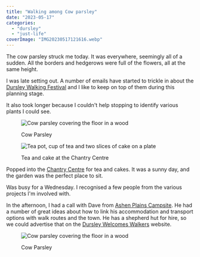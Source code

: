 ```yaml
---
title: "Walking among Cow parsley"
date: "2023-05-17"
categories: 
  - "dursley"
  - "just-life"
coverImage: "IMG20230517121616.webp"
---
```


The cow parsley struck me today. It was everywhere, seemingly all of a sudden. All the borders and hedgerows were full of the flowers, all at the same height.

I was late setting out. A number of emails have started to trickle in about the [Dursley Walking Festival](https://festival.dursleywelcomeswalkers.org.uk/) and I like to keep on top of them during this planning stage.

It also took longer because I couldn't help stopping to identify various plants I could see.

<figure>

![Cow parsley covering the floor in a wood](images/IMG20230517114332-1024x631.webp)

<figcaption>

Cow Parsley

</figcaption>

</figure>

<figure>

![Tea pot, cup of tea and two slices of cake on a plate](images/IMG20230517110323-1024x768.webp)

<figcaption>

Tea and cake at the Chantry Centre

</figcaption>

</figure>

Popped into the [Chantry Centre](https://www.chantrycentre.org/) for tea and cakes. It was a sunny day, and the garden was the perfect place to sit.

Was busy for a Wednesday. I recognised a few people from the various projects I'm involved with.

In the afternoon, I had a call with Dave from [Ashen Plains Campsite](https://ashenplains.co.uk/). He had a number of great ideas about how to link his accommodation and transport options with walk routes and the town. He has a shepherd hut for hire, so we could advertise that on the [Dursley Welcomes Walkers](https://dursleywelcomeswalkers.org.uk/) website.

<figure>

![Cow parsley covering the floor in a wood](images/IMG20230517114332-1024x631.webp)

<figcaption>

Cow Parsley

</figcaption>

</figure>

